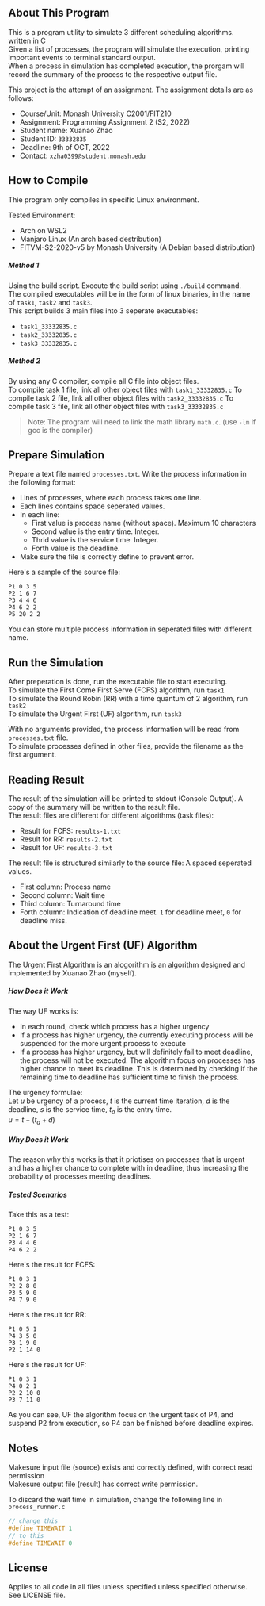 ## About This Program

This is a program utility to simulate 3 different scheduling algorithms. written in C  
Given a list of processes, the program will simulate the execution,
printing important events to terminal standard output.  
When a process in simulation has completed execution, the prorgam will record the summary of the process to the respective output file.

This project is the attempt of an assignment. The assignment details are as follows:  

 * Course/Unit: Monash University C2001/FIT210
 * Assignment: Programming Assignment 2 (S2, 2022)
 * Student name: Xuanao Zhao
 * Student ID: `33332835`
 * Deadline: 9th of OCT, 2022
 * Contact: `xzha0399@student.monash.edu`

## How to Compile

Thie program only compiles in specific Linux environment.  

Tested Environment:  

 * Arch on WSL2  
 * Manjaro Linux (An arch based destribution)  
 * FITVM-S2-2020-v5 by Monash University (A Debian based distribution)  

##### Method 1

Using the build script. Execute the build script using `./build` command.  
The compiled executables will be in the form of linux binaries, in the name of `task1`, `task2` and `task3`.  
This script builds 3 main files into 3 seperate executables:
 * `task1_33332835.c`
 * `task2_33332835.c`
 * `task3_33332835.c`

##### Method 2

By using any C compiler, compile all C file into object files.  
To compile task 1 file, link all other object files with `task1_33332835.c`
To compile task 2 file, link all other object files with `task2_33332835.c`
To compile task 3 file, link all other object files with `task3_33332835.c`

> Note: The program will need to link the math library `math.c`. (use `-lm` if gcc is the compiler)  

## Prepare Simulation

Prepare a text file named `processes.txt`. Write the process information in the following format:  

 * Lines of processes, where each process takes one line.  
 * Each lines contains space seperated values.  
 * In each line:  
   * First value is process name (without space). Maximum 10 characters  
   * Second value is the entry time. Integer.  
   * Thrid value is the service time. Integer.  
   * Forth value is the deadline.   
 * Make sure the file is correctly define to prevent error.  

Here's a sample of the source file:  
```
P1 0 3 5
P2 1 6 7
P3 4 4 6
P4 6 2 2
P5 20 2 2
```

You can store multiple process information in seperated files with different name.  

## Run the Simulation

After preperation is done, run the executable file to start executing.  
To simulate the First Come First Serve (FCFS) algorithm, run `task1`  
To simulate the Round Robin (RR) with a time quantum of 2 algorithm, run `task2`  
To simulate the Urgent First (UF) algorithm, run `task3`  

With no arguments provided, the process information will be read from `processes.txt` file.  
To simulate processes defined in other files, provide the filename as the first argument.  

## Reading Result

The result of the simulation will be printed to stdout (Console Output). A copy of the summary will be written to the result file.  
The result files are different for different algorithms (task files):  

 * Result for FCFS: `results-1.txt`  
 * Result for RR: `results-2.txt`  
 * Result for UF: `results-3.txt`  

The result file is structured similarly to the source file: A spaced seperated values.  

 * First column: Process name  
 * Second column: Wait time  
 * Third column: Turnaround time  
 * Forth column: Indication of deadline meet. `1` for deadline meet, `0` for deadline miss.

## About the Urgent First (UF) Algorithm

The Urgent First Algorithm is an alogorithm is an algorithm designed and implemented by Xuanao Zhao (myself).  

##### How Does it Work

The way UF works is:  

 * In each round, check which process has a higher urgency  
 * If a process has higher urgency, the currently executing process will be suspended for the more urgent process to execute
 * If a process has higher urgency, but will definitely fail to meet deadline, the process will not be executed. The algorithm focus on processes has higher chance to meet its deadline. This is determined by checking if the remaining time to deadline has sufficient time to finish the process.  

The urgency formulae:  
Let $u$ be urgency of a process, $t$ is the current time iteration, $d$ is the deadline, $s$ is the service time, $t_a$ is the entry time.  
$u = t - (t_a + d)$  

##### Why Does it Work

The reason why this works is that it priotises on processes that is urgent and has a higher chance to complete with in deadline, thus increasing the probability of processes meeting deadlines.  

##### Tested Scenarios

Take this as a test:  
```
P1 0 3 5
P2 1 6 7
P3 4 4 6
P4 6 2 2
```

Here's the result for FCFS:  
```
P1 0 3 1
P2 2 8 0
P3 5 9 0
P4 7 9 0
```

Here's the result for RR:  
```
P1 0 5 1
P4 3 5 0
P3 1 9 0
P2 1 14 0
```

Here's the result for UF:  
```
P1 0 3 1
P4 0 2 1
P2 2 10 0
P3 7 11 0
```

As you can see, UF the algorithm focus on the urgent task of P4, and suspend P2 from execution, so P4 can be finished before deadline expires. 

## Notes

Makesure input file (source) exists and correctly defined, with correct read permission  
Makesure output file (result) has correct write permission.   

To discard the wait time in simulation, change the following line in `process_runner.c`  
```c
// change this
#define TIMEWAIT 1
// to this
#define TIMEWAIT 0
```

## License

Applies to all code in all files unless specified unless specified otherwise.
See LICENSE file.
